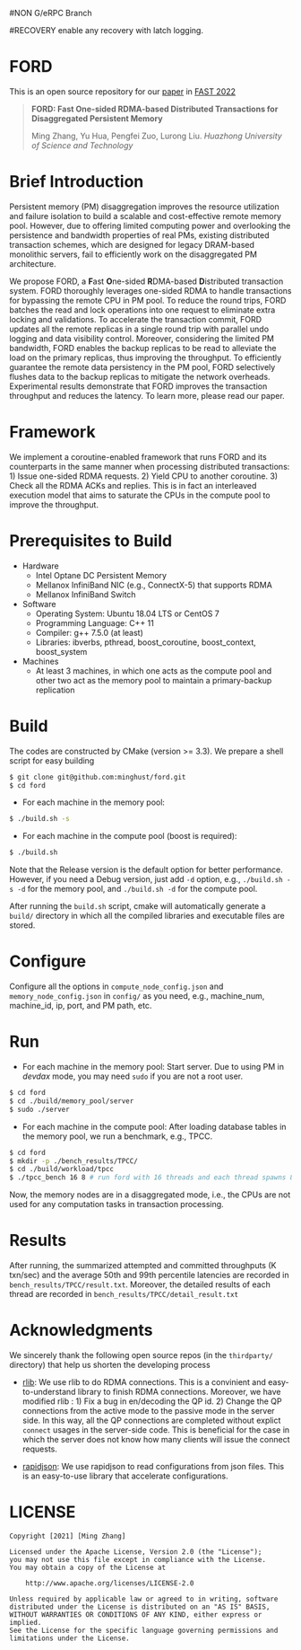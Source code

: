 
#NON G/eRPC Branch

#RECOVERY 
enable any recovery with latch logging. 


# FORD
This is an open source repository for our [paper](https://www.usenix.org/conference/fast22/presentation/zhang-ming) in [FAST 2022](https://www.usenix.org/conference/fast22)

> **FORD: Fast One-sided RDMA-based Distributed Transactions for Disaggregated Persistent Memory**
> 
> Ming Zhang, Yu Hua, Pengfei Zuo, Lurong Liu. *Huazhong University of Science and Technology*

# Brief Introduction
Persistent memory (PM) disaggregation improves the resource utilization and failure isolation to build a scalable and cost-effective remote memory pool. However, due to offering limited computing power and overlooking the persistence and bandwidth properties of real PMs, existing distributed transaction schemes, which are designed for legacy DRAM-based monolithic servers, fail to efficiently work on the disaggregated PM architecture.

We propose FORD, a **F**ast **O**ne-sided **R**DMA-based **D**istributed transaction system. FORD thoroughly leverages one-sided RDMA to handle transactions for bypassing the remote CPU in PM pool. To reduce the round trips, FORD batches the read and lock operations into one request to eliminate extra locking and validations. To accelerate the transaction commit, FORD updates all the remote replicas in a single round trip with parallel undo logging and data visibility control. Moreover, considering the limited PM bandwidth, FORD enables the backup replicas to be read to alleviate the load on the primary replicas, thus improving the throughput. To efficiently guarantee the remote data persistency in the PM pool, FORD selectively flushes data to the backup replicas to mitigate the network overheads. Experimental results demonstrate that FORD improves the transaction throughput and reduces the latency. To learn more, please read our paper.

# Framework
We implement a coroutine-enabled framework that runs FORD and its counterparts in the same manner when processing distributed transactions: 1) Issue one-sided RDMA requests. 2) Yield CPU to another coroutine. 3) Check all the RDMA ACKs and replies. This is in fact an interleaved execution model that aims to saturate the CPUs in the compute pool to improve the throughput.

# Prerequisites to Build
- Hardware
  - Intel Optane DC Persistent Memory
  - Mellanox InfiniBand NIC (e.g., ConnectX-5) that supports RDMA
  - Mellanox InfiniBand Switch
- Software
  - Operating System: Ubuntu 18.04 LTS or CentOS 7
  - Programming Language: C++ 11
  - Compiler: g++ 7.5.0 (at least)
  - Libraries: ibverbs, pthread, boost_coroutine, boost_context, boost_system
- Machines
  - At least 3 machines, in which one acts as the compute pool and other two act as the memory pool to maintain a primary-backup replication

# Build
The codes are constructed by CMake (version >= 3.3). We prepare a shell script for easy building

```sh
$ git clone git@github.com:minghust/ford.git
$ cd ford
```

- For each machine in the memory pool: 

```sh 
$ ./build.sh -s
```

- For each machine in the compute pool (boost is required):

```sh 
$ ./build.sh
```

Note that the Release version is the default option for better performance. However, if you need a Debug version, just add ```-d``` option, e.g., ```./build.sh -s -d``` for the memory pool, and ```./build.sh -d``` for the compute pool.

After running the ```build.sh``` script, cmake will automatically generate a ```build/``` directory in which all the compiled libraries and executable files are stored.

# Configure
Configure all the options in ```compute_node_config.json``` and ```memory_node_config.json``` in ```config/``` as you need, e.g., machine_num, machine_id, ip, port, and PM path, etc.

# Run
- For each machine in the memory pool: Start server. Due to using PM in *devdax* mode, you may need ```sudo``` if you are not a root user.
```sh
$ cd ford
$ cd ./build/memory_pool/server
$ sudo ./server
```

- For each machine in the compute pool: After loading database tables in the memory pool, we run a benchmark, e.g., TPCC.
```sh
$ cd ford
$ mkdir -p ./bench_results/TPCC/
$ cd ./build/workload/tpcc
$ ./tpcc_bench 16 8 # run ford with 16 threads and each thread spawns 8 coroutines
```
Now, the memory nodes are in a disaggregated mode, i.e., the CPUs are not used for any computation tasks in transaction processing.

# Results
After running, the summarized attempted and committed throughputs (K txn/sec) and the average 50th and 99th percentile latencies are recorded in ```bench_results/TPCC/result.txt```. Moreover, the detailed results of each thread are recorded in ```bench_results/TPCC/detail_result.txt``` 

# Acknowledgments

We sincerely thank the following open source repos (in the ```thirdparty/``` directory) that help us shorten the developing process

- [rlib](https://github.com/wxdwfc/rlib): We use rlib to do RDMA connections. This is a convinient and easy-to-understand library to finish RDMA connections. Moreover, we have modified rlib : 1) Fix a bug in en/decoding the QP id. 2) Change the QP connections from the active mode to the passive mode in the server side. In this way, all the QP connections are completed without explict ```connect``` usages in the server-side code. This is beneficial for the case in which the server does not know how many clients will issue the connect requests.

- [rapidjson](https://github.com/Tencent/rapidjson): We use rapidjson to read configurations from json files. This is an easy-to-use library that accelerate configurations.

# LICENSE

```text
Copyright [2021] [Ming Zhang]

Licensed under the Apache License, Version 2.0 (the "License");
you may not use this file except in compliance with the License.
You may obtain a copy of the License at

    http://www.apache.org/licenses/LICENSE-2.0

Unless required by applicable law or agreed to in writing, software
distributed under the License is distributed on an "AS IS" BASIS,
WITHOUT WARRANTIES OR CONDITIONS OF ANY KIND, either express or implied.
See the License for the specific language governing permissions and
limitations under the License.
```
